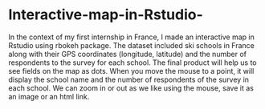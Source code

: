 # Interactive-map-in-Rstudio-
In the context of my first internship in France, I made an interactive map in Rstudio using rbokeh package. The dataset included ski schools in France along with their GPS coordinates (longitude, latitude) and the number of respondents to the survey for each school. The final product will help us to see fields on the map as dots. When you move the mouse to a point, it will display the school name and the number of respondents of the survey in each school. We can zoom in or out as we like using the mouse, save it as an image or an html link.
